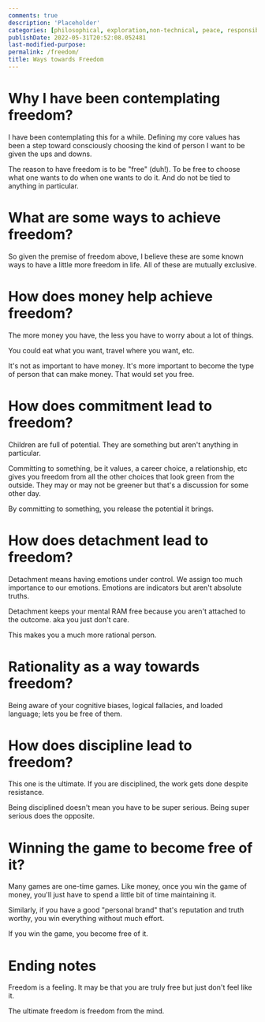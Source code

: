 ```yaml
---
comments: true
description: 'Placeholder' 
categories: [philosophical, exploration,non-technical, peace, responsibility]
publishDate: 2022-05-31T20:52:08.052481
last-modified-purpose:
permalink: /freedom/
title: Ways towards Freedom
---
```


# Why I have been contemplating freedom?

I have been contemplating this for a while. Defining my core values has been a step toward consciously choosing the kind of person I want to be given the ups and downs.

The reason to have freedom is to be "free" (duh!). To be free to choose what one wants to do when one wants to do it. And do not be tied to anything in particular.

# What are some ways to achieve freedom?

So given the premise of freedom above, I believe these are some known ways to have a little more freedom in life. All of these are mutually exclusive.

# How does money help achieve freedom?

The more money you have, the less you have to worry about a lot of things.

You could eat what you want, travel where you want, etc.

It's not as important to have money. It's more important to become the type of person that can make money. That would set you free.

# How does commitment lead to freedom?

Children are full of potential. They are something but aren't anything in particular.

Committing to something, be it values, a career choice, a relationship, etc gives you freedom from all the other choices that look green from the outside. They may or may not be greener but that's a discussion for some other day.

By committing to something, you release the potential it brings.

# How does detachment lead to freedom?

Detachment means having emotions under control. We assign too much importance to our emotions. Emotions are indicators but aren't absolute truths.

Detachment keeps your mental RAM free because you aren't attached to the outcome. aka you just don't care.

This makes you a much more rational person.

# Rationality as a way towards freedom?

Being aware of your cognitive biases, logical fallacies, and loaded language; lets you be free of them.

# How does discipline lead to freedom?

This one is the ultimate. If you are disciplined, the work gets done despite resistance.

Being disciplined doesn't mean you have to be super serious. Being super serious does the opposite.

# Winning the game to become free of it?

Many games are one-time games. Like money, once you win the game of money, you'll just have to spend a little bit of time maintaining it.

Similarly, if you have a good "personal brand" that's reputation and truth worthy, you win everything without much effort.

If you win the game, you become free of it.

# Ending notes

Freedom is a feeling. It may be that you are truly free but just don't feel like it.

The ultimate freedom is freedom from the mind. 